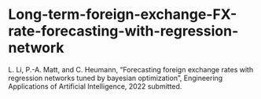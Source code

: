 # Long-term-foreign-exchange-FX-rate-forecasting-with-regression-network
L. Li, P.-A. Matt, and C. Heumann, “Forecasting foreign exchange rates with regression networks tuned by bayesian optimization”, Engineering Applications of Artificial Intelligence, 2022 submitted.
